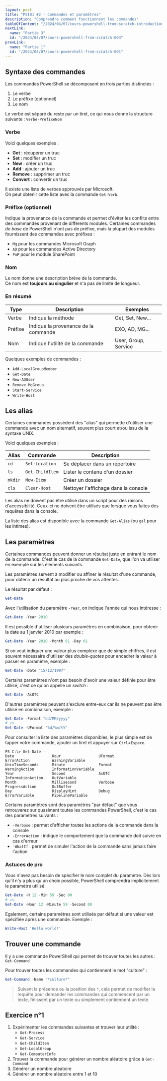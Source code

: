 ```yaml
---
layout: post
title: "PS101 #2 - Commandes et paramètres"
description: "Comprendre comment fonctionnent les commandes"
tableOfContent: "/2024/04/07/cours-powershell-from-scratch-introduction#table-des-matières"
nextLink:
  name: "Partie 3"
  id: "/2024/04/07/cours-powershell-from-scratch-003"
prevLink:
  name: "Partie 1"
  id: "/2024/04/07/cours-powershell-from-scratch-001"
---
```


## Syntaxe des commandes

Les commandes PowerShell se décomposent en trois parties distinctes :

1. Le verbe
2. Le préfixe (optionnel)
3. Le nom

Le verbe est séparé du reste par un tiret, ce qui nous donne la structure suivante : `Verbe-PrefixeNom`

### Verbe

Voici quelques exemples :

- **Get** : récupérer un truc
- **Set** : modifier un truc
- **New** : créer un truc
- **Add** : ajouter un truc
- **Remove** : supprimer un truc
- **Convert** : convertir un truc

Il existe une liste de verbes approuvés par Microsoft.\
On peut obtenir cette liste avec la commande `Get-Verb`.

### Préfixe (optionnel)

Indique la provenance de la commande et permet d'éviter les conflits entre des commandes provenant de différents modules.
Certaines commandes *de base* de PowerShell n'ont pas de préfixe, mais la plupart des modules fournissent des commandes avec préfixes :

- `Mg` pour les commandes Microsoft Graph
- `AD` pour les commandes Active Directory
- `PnP` pour le module SharePoint

### Nom

Le nom donne une description brève de la commande.\
Ce nom est **toujours au singulier** et n'a pas de limite de longueur.

### En résumé

Type | Description | Exemples
---- | ----------- | --------
Verbe | Indique la méthode | Get, Set, New...
Préfixe | Indique la provenance de la commande | EXO, AD, MG...
Nom | Indique l'utilité de la commande | User, Group, Service

Quelques exemples de commandes :

- `Add-LocalGroupMember`
- `Get-Date`
- `New-ADUser`
- `Remove-MgGroup`
- `Start-Service`
- `Write-Host`

## Les alias

Certaines commandes possèdent des "alias" qui permette d'utiliser une commande avec un nom alternatif, souvent plus court et/ou issu de la syntaxe UNIX.

Voici quelques exemples :

Alias | Commande | Description
----- | -------- | -----------
`cd` | `Set-Location` | Se déplacer dans un répertoire
`ls` | `Get-ChildItem` | Lister le contenu d'un dossier
`mkdir` | `New-Item` | Créer un dossier
`cls` | `Clear-Host` | Nettoyer l'affichage dans la console

Les alias ne doivent pas être utilisé dans un script pour des raisons d'accessibilité. Ceux-ci ne doivent être utilisés que lorsque vous faites des requêtes dans la console.

La liste des alias est disponible avec la commande `Get-Alias` (ou `gal` pour les intimes).

## Les paramètres

Certaines commandes peuvent donner un résultat juste en entrant le nom de la commande. C'est le cas de la commande `Get-Date`, que l'on va utiliser en exemple sur les éléments suivants.

Les paramètres servent à modifier ou affiner le résultat d'une commande, pour obtenir un résultat au plus proche de vos attentes.

Le résultat par défaut :

```powershell
Get-Date
```

Avec l'utilisation du paramètre `-Year`, on indique l'année qui nous intéresse :

```powershell
Get-Date -Year 2010
```

Il est possible d'utiliser plusieurs paramètres en combinaison, pour obtenir la date au 1 janvier 2010 par exemple :

```powershell
Get-Date -Year 2010 -Month 01 -Day 01
```

Si on veut indiquer une valeur plus complexe que de simple chiffres, il est souvent nécessaire d'utiliser des *double-quotes* pour encadrer la valeur à passer en paramètre, exemple :

```powershell
Get-Date -Date "15/12/1997"
```

Certains paramètres n'ont pas besoin d'avoir une valeur définie pour être utilisé, c'est ce qu'on appelle un *switch* :

```powershell
Get-Date -AsUTC
```

D'autres paramètres peuvent s'exclure entre-eux car ils ne peuvent pas être utilisé en combinaison, exemple :

```powershell
Get-Date -Format "dd/MM/yyyy"
# vs.
Get-Date -UFormat "%d/%m/%Y"
```

Pour consulter la liste des paramètres disponibles, le plus simple est de tapper votre commande, ajouter un tiret et appuyer sur `Ctrl`+`Espace`.

```text
PS C:\> Get-Date -
Date                 Hour                 UFormat              ErrorAction          WarningVariable
UnixTimeSeconds      Minute               Format               WarningAction        InformationVariable
Year                 Second               AsUTC                InformationAction    OutVariable
Month                Millisecond          Verbose              ProgressAction       OutBuffer
Day                  DisplayHint          Debug                ErrorVariable        PipelineVariable
```

Certains paramètres sont des paramètres "par défaut" que vous retrouverez sur quasiment toutes les commandes PowerShell, c'est le cas des paramètres suivants :

- `-Verbose` : permet d'afficher toutes les actions de la commande dans la console
- `-ErrorAction` : indique le comportement que la commande doit suivre en cas d'erreur
- `-WhatIf` : permet de simuler l'action de la commande sans jamais faire l'action

### Astuces de pro

Vous n'avez pas besoin de spécifier le nom complet du paramètre. Dès lors qu'il n'y a plus qu'un choix possible, PowerShell comprendra implicitement le paramètre utilisé.

```powershell
Get-Date -H 12 -Min 59 -Sec 00
# vs.
Get-Date -Hour 12 -Minute 59 -Second 00
```

Egalement, certains paramètres sont utilisés par défaut si une valeur est spécifiée après une commande. Exemple :

```powershell
Write-Host 'Hello world!'
```

## Trouver une commande

Il y a une commande PowerShell qui permet de trouver toutes les autres : `Get-Command`

Pour trouver toutes les commandes qui contiennent le mot "culture" :

```powershell
Get-Command -Name "*culture*"
```

> Suivant la présence ou la position des `*`, cela permet de modifier la requête pour demander les commandes qui commencent par un texte, finissent par un texte ou simplement contiennent un texte.

## Exercice n°1

1. Expérimenter les commandes suivantes et trouver leur utilité :
   - `Get-Process`
   - `Get-Service`
   - `Get-ChildItem`
   - `Get-LocalGroup`
   - `Get-ComputerInfo`
2. Trouver la commande pour générer un nombre aléatoire grâce à `Get-Command`
3. Générer un nombre aléatoire
4. Générer un nombre aléatoire entre 1 et 10
